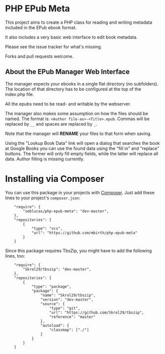 PHP EPub Meta
=============

This project aims to create a PHP class for reading and writing metadata
included in the EPub ebook format.

It also includes a very basic web interface to edit book metadata.

Please see the issue tracker for what's missing.

Forks and pull requests welcome.


About the EPub Manager Web Interface
------------------------------------

The manager expects your ebooks in a single flat directory (no subfolders). The
location of that directory has to be configured at the top of the index.php file.

All the epubs need to be read- and writable by the webserver.

The manager also makes some assumption on how the files should be named. The
format is: `<Author file-as>-<Title>.epub`. Commas will be replaced by `__` and
spaces are replaced by `_`.

Note that the manager will **RENAME** your files to that form when saving.

Using the "Lookup Book Data" link will open a dialog that searches the book at
Google Books you can use the found data using the "fill in" and "replace"
buttons. The former will only fill empty fields, while the latter will replace
all data. Author filling is missing currently.


Installing via Composer
=======================

You can use this package in your projects with [Composer](https://getcomposer.org/). Just
add these lines to your project's `composer.json`:

```
    "require": {
        "seblucas/php-epub-meta": "dev-master",
    },
    "repositories": [
        {
            "type": "vcs",
            "url": "https://github.com/mbirth/php-epub-meta"
        }
    ]
```

Since this package requires TbsZip, you might have to add the following lines, too:

```
    "require": {
        "Skrol29/tbszip": "dev-master",
    },
    "repositories": [
        {
            "type": "package",
            "package": {
                "name": "Skrol29/tbszip",
                "version": "dev-master",
                "source": {
                    "type": "git",
                    "url": "https://github.com/Skrol29/tbszip",
                    "reference": "master"
                },
                "autoload": {
                    "classmap": ["./"]
                }
            }
        }
    ]
```
